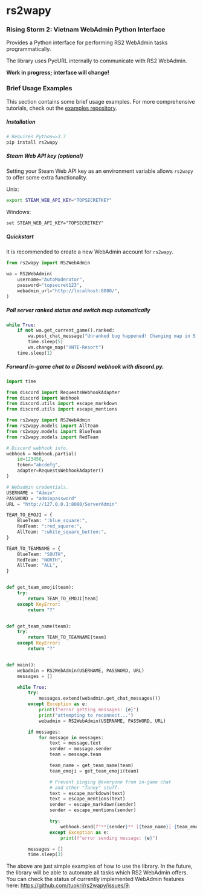 # rs2wapy

### Rising Storm 2: Vietnam WebAdmin Python Interface

Provides a Python interface for performing RS2 WebAdmin
tasks programmatically.

The library uses PycURL internally to communicate with RS2 WebAdmin.

**Work in progress; interface will change!**

### Brief Usage Examples

This section contains some brief usage examples.
For more comprehensive tutorials, check out the
[examples repository](https://github.com/tuokri/rs2wapy-examples).

##### Installation

```bash
# Requires Python=>3.7
pip install rs2wapy
```

##### Steam Web API key (optional)

Setting your Steam Web API key as an environment variable
allows `rs2wapy` to offer some extra functionality.

Unix:

```bash
export STEAM_WEB_API_KEY="TOPSECRETKEY"
```

Windows:

```Batchfile
set STEAM_WEB_API_KEY="TOPSECRETKEY"
```

##### Quickstart

It is recommended to create a new WebAdmin account for
`rs2wapy`.

```python
from rs2wapy import RS2WebAdmin

wa = RS2WebAdmin(
    username="AutoModerator",
    password="topsecret123",
    webadmin_url="http://localhost:8080/",
)
```

##### Poll server ranked status and switch map automatically

```python
while True:
    if not wa.get_current_game().ranked:
        wa.post_chat_message("Unranked bug happened! Changing map in 5 seconds!")
        time.sleep(5)
        wa.change_map("VNTE-Resort")
    time.sleep(1)
```

##### Forward in-game chat to a Discord webhook with discord.py.

```python
import time

from discord import RequestsWebhookAdapter
from discord import Webhook
from discord.utils import escape_markdown
from discord.utils import escape_mentions

from rs2wapy import RS2WebAdmin
from rs2wapy.models import AllTeam
from rs2wapy.models import BlueTeam
from rs2wapy.models import RedTeam

# Discord webhook info.
webhook = Webhook.partial(
    id=123456,
    token="abcdefg",
    adapter=RequestsWebhookAdapter()
)

# Webadmin credentials.
USERNAME = "Admin"
PASSWORD = "adminpassword"
URL = "http://127.0.0.1:8080/ServerAdmin"

TEAM_TO_EMOJI = {
    BlueTeam: ":blue_square:",
    RedTeam: ":red_square:",
    AllTeam: ":white_square_button:",
}

TEAM_TO_TEAMNAME = {
    BlueTeam: "SOUTH",
    RedTeam: "NORTH",
    AllTeam: "ALL",
}


def get_team_emoji(team):
    try:
        return TEAM_TO_EMOJI[team]
    except KeyError:
        return "?"


def get_team_name(team):
    try:
        return TEAM_TO_TEAMNAME[team]
    except KeyError:
        return "?"


def main():
    webadmin = RS2WebAdmin(USERNAME, PASSWORD, URL)
    messages = []

    while True:
        try:
            messages.extend(webadmin.get_chat_messages())
        except Exception as e:
            print(f"error getting messages: {e}")
            print("attempting to reconnect...")
            webadmin = RS2WebAdmin(USERNAME, PASSWORD, URL)

        if messages:
            for message in messages:
                text = message.text
                sender = message.sender
                team = message.team

                team_name = get_team_name(team)
                team_emoji = get_team_emoji(team)

                # Prevent pinging @everyone from in-game chat
                # and other "funny" stuff.
                text = escape_markdown(text)
                text = escape_mentions(text)
                sender = escape_markdown(sender)
                sender = escape_mentions(sender)

                try:
                    webhook.send(f"**{sender}** [{team_name}] {team_emoji}: {text}")
                except Exception as e:
                    print(f"error sending message: {e}")

        messages = []
        time.sleep(3)
```

The above are just simple examples of how to use the library. In the future,
the library will be able to automate all tasks which RS2 WebAdmin offers.
You can check the status of currently implemented WebAdmin features here:
https://github.com/tuokri/rs2wapy/issues/9.

